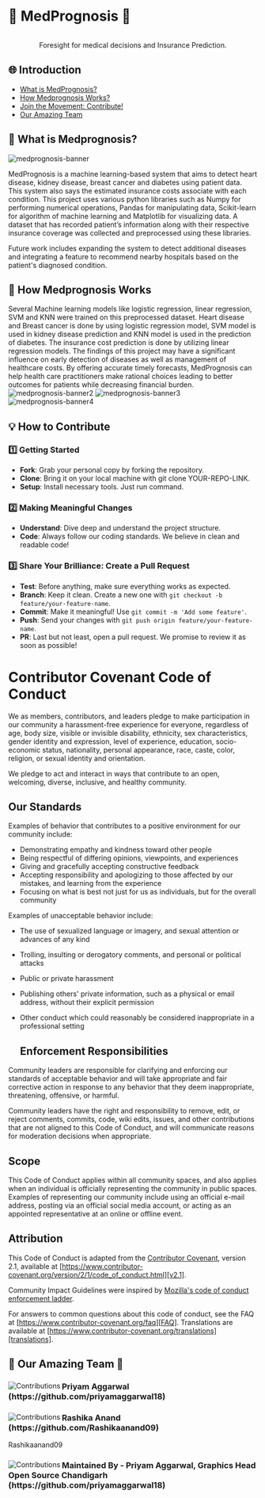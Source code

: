 # 🏥 MedPrognosis 🏥 </h1>

<div style="display: flex; justify-content: center"/>
</div>

<p style = "text-align: center"> 
Foresight for medical decisions and Insurance Prediction.
</p>

## 🌐 Introduction
- [What is MedPrognosis?](#🤖-what-is-medprognosis)
- [How Medprognosis Works?](#🚀-how-medprognosis-works)
- [Join the Movement: Contribute!](#💡-how-to-contribute)
- [Our Amazing Team](#🙌-our-amazing-Team-🙌)

## 🤖 What is Medprognosis?

![medprognosis-banner](1_webpage.png)

MedPrognosis is a machine learning-based system that aims to detect heart disease, kidney disease, breast cancer and diabetes using patient data. This system also says the estimated insurance costs associate with each condition. This project uses various python libraries such as Numpy for performing numerical operations, Pandas for manipulating data, Scikit-learn for algorithm of machine learning and Matplotlib for visualizing data. A dataset that has recorded patient’s information along with their respective insurance coverage was collected and preprocessed using these libraries.

Future work includes expanding the system to detect additional diseases and integrating a feature to recommend nearby hospitals based on the patient's diagnosed condition.


## 🚀 How Medprognosis Works

Several Machine learning models like logistic regression, linear regression, SVM and KNN were trained on this preprocessed dataset. Heart disease and Breast cancer is done by using logistic regression model, SVM model is used in kidney disease prediction and KNN model is used in the prediction of diabetes.  The insurance cost prediction is done by utilizing linear regression models. The findings of this project may have a significant influence on early detection of diseases as well as management of healthcare costs. By offering accurate timely forecasts, MedPrognosis can help health care practitioners make rational choices leading to better outcomes for patients while decreasing financial burden.
![medprognosis-banner2](2_webpage.png)
![medprognosis-banner3](3_webpage.png)
![medprognosis-banner4](4_webpage.png)

## 💡 How to Contribute

  ### 1️⃣ Getting Started

  - **Fork**: Grab your personal copy by forking the repository.
  - **Clone**: Bring it on your local machine with git clone YOUR-REPO-LINK.
  - **Setup**: Install necessary tools. Just run command.

  ### 2️⃣ Making Meaningful Changes

  - **Understand**: Dive deep and understand the project structure.
  - **Code**: Always follow our coding standards. We believe in clean and readable code!

  ### 3️⃣ Share Your Brilliance: Create a Pull Request

  - **Test**: Before anything, make sure everything works as expected.
  - **Branch**: Keep it clean. Create a new one with `git checkout -b feature/your-feature-name`.
  - **Commit**: Make it meaningful! Use `git commit -m 'Add some feature'`.
  - **Push**: Send your changes with `git push origin feature/your-feature-name`.
  - **PR**: Last but not least, open a pull request. We promise to review it as soon as possible!

# Contributor Covenant Code of Conduct


We as members, contributors, and leaders pledge to make participation in our
community a harassment-free experience for everyone, regardless of age, body
size, visible or invisible disability, ethnicity, sex characteristics, gender
identity and expression, level of experience, education, socio-economic status,
nationality, personal appearance, race, caste, color, religion, or sexual
identity and orientation.

We pledge to act and interact in ways that contribute to an open, welcoming,
diverse, inclusive, and healthy community.

## Our Standards

Examples of behavior that contributes to a positive environment for our
community include:

- Demonstrating empathy and kindness toward other people
- Being respectful of differing opinions, viewpoints, and experiences
- Giving and gracefully accepting constructive feedback
- Accepting responsibility and apologizing to those affected by our mistakes,
  and learning from the experience
- Focusing on what is best not just for us as individuals, but for the overall
  community

Examples of unacceptable behavior include:

- The use of sexualized language or imagery, and sexual attention or advances of
  any kind
- Trolling, insulting or derogatory comments, and personal or political attacks
- Public or private harassment
- Publishing others' private information, such as a physical or email address,
  without their explicit permission
- Other conduct which could reasonably be considered inappropriate in a
  professional setting

  ## Enforcement Responsibilities

Community leaders are responsible for clarifying and enforcing our standards of
acceptable behavior and will take appropriate and fair corrective action in
response to any behavior that they deem inappropriate, threatening, offensive,
or harmful.

Community leaders have the right and responsibility to remove, edit, or reject
comments, commits, code, wiki edits, issues, and other contributions that are
not aligned to this Code of Conduct, and will communicate reasons for moderation
decisions when appropriate.

## Scope

This Code of Conduct applies within all community spaces, and also applies when
an individual is officially representing the community in public spaces.
Examples of representing our community include using an official e-mail address,
posting via an official social media account, or acting as an appointed
representative at an online or offline event.

## Attribution

This Code of Conduct is adapted from the [Contributor Covenant][homepage],
version 2.1, available at
[https://www.contributor-covenant.org/version/2/1/code_of_conduct.html][v2.1].

Community Impact Guidelines were inspired by
[Mozilla's code of conduct enforcement ladder][Mozilla CoC].

For answers to common questions about this code of conduct, see the FAQ at
[https://www.contributor-covenant.org/faq][FAQ]. Translations are available at
[https://www.contributor-covenant.org/translations][translations].

[homepage]: https://www.contributor-covenant.org
[v2.1]: https://www.contributor-covenant.org/version/2/1/code_of_conduct.html
[Mozilla CoC]: https://github.com/mozilla/diversity
[FAQ]: https://www.contributor-covenant.org/faq
[translations]: https://www.contributor-covenant.org/translations

## 🙌 Our Amazing Team 🙌

<div align="left">
  <img src="https://contrib.rocks/image?repo=priyamaggarwal18/Medprognosis_app" alt="Contributions" align="left">
  <h3 align="left">Priyam Aggarwal (https://github.com/priyamaggarwal18)</h3>
</div>
<div align="left">
  <img src="https://contrib.rocks/image?repo=Rashikaanand09/Medprognosis_app" alt="Contributions" align="left">
  <h3 align="left">Rashika Anand (https://github.com/Rashikaanand09)</h3>
</div>
Rashikaanand09

<div align="left">
  <img src="https://contrib.rocks/image?repo=priyamaggarwal18/Game_Hub1" alt="Contributions" align="left">
  <h3 align="left">Maintained By - Priyam Aggarwal, Graphics Head Open Source Chandigarh (https://github.com/priyamaggarwal18)</h3>
</div>
